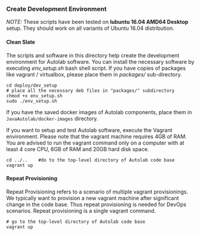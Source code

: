 ### Create Development Environment ###

*NOTE:* These scripts have been tested on **lubuntu 16.04 AMD64 Desktop** setup. They should work on all variants of Ubuntu 16.04 distribution.    

#### Clean Slate ####
The scripts and software in this directory help create the development environment for Autolab software. You can install the necessary software by executing _env_setup.sh_ bash shell script. If you have copies of packages like vagrant / virtualbox, please place them in _packages/_ sub-directory.

```shell
cd deploy/dev_setup
# place all the necessary deb files in "packages/" subdirectory
chmod +x env_setup.sh
sudo ./env_setup.sh
```

If you have the saved docker images of Autolab components, place them in ```JavaAutolab/docker-images``` directory.    

If you want to setup and test Autolab software, execute the Vagrant environment. Please note that the vagrant machine requires 4GB of RAM. You are advised to run the vagrant command only on a computer with at least 4 core CPU, 6GB of RAM and 20GB hard disk space.     
```shell
cd ../..    #do to the top-level directory of Autolab code base
vagrant up
```

#### Repeat Provisioning ####
Repeat Provisioning refers to a scenario of multiple vagrant provisionings. We typically want to provision a new vagrant machine after significant change in the code base. Thus repeat provisioning is needed for DevOps scenarios.
Repeat provisioning is a single vagrant command.
```shell
# go to the top-level directory of Autolab code base
vagrant up
```
